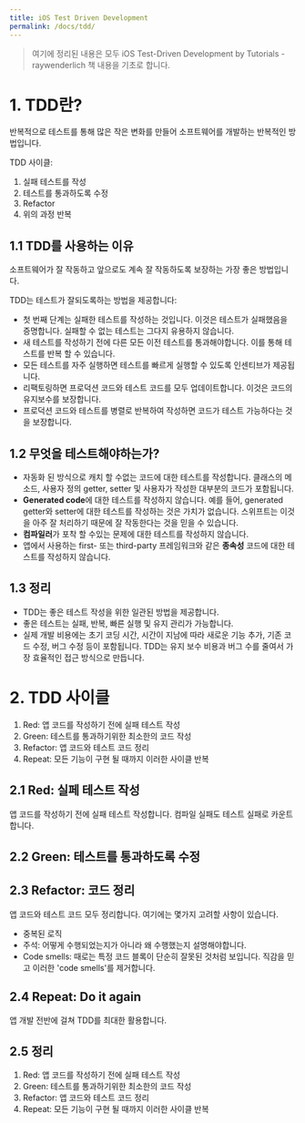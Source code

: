 ```yaml
---
title: iOS Test Driven Development
permalink: /docs/tdd/
---
```


> 여기에 정리된 내용은 모두 iOS Test-Driven Development by Tutorials - raywenderlich 책 내용을 기초로 합니다.

# 1. TDD란?

반복적으로 테스트를 통해 많은 작은 변화를 만들어 소프트웨어를 개발하는 반복적인 방법입니다.

TDD 사이클:
1. 실패 테스트를 작성
2. 테스트를 통과하도록 수정
3. Refactor
4. 위의 과정 반복

## 1.1 TDD를 사용하는 이유

소프트웨어가 잘 작동하고 앞으로도 계속 잘 작동하도록 보장하는 가장 좋은 방법입니다.

TDD는 테스트가 잘되도록하는 방법을 제공합니다:
- 첫 번째 단계는 실패한 테스트를 작성하는 것입니다. 이것은 테스트가 실패했음을 증명합니다. 실패할 수 없는 테스트는 그다지 유용하지 않습니다.
- 새 테스트를 작성하기 전에 다른 모든 이전 테스트를 통과해야합니다. 이를 통해 테스트를 반복 할 수 있습니다.
- 모든 테스트를 자주 실행하면 테스트를 빠르게 실행할 수 있도록 인센티브가 제공됩니다.
- 리팩토링하면 프로덕션 코드와 테스트 코드를 모두 업데이트합니다. 이것은 코드의 유지보수를 보장합니다.
- 프로덕션 코드와 테스트를 병렬로 반복하여 작성하면 코드가 테스트 가능하다는 것을 보장합니다.

## 1.2 무엇을 테스트해야하는가?

- 자동화 된 방식으로 캐치 할 수없는 코드에 대한 테스트를 작성합니다. 클래스의 메소드, 사용자 정의 getter, setter 및 사용자가 작성한 대부분의 코드가 포함됩니다.
- **Generated code**에 대한 테스트를 작성하지 않습니다. 예를 들어, generated getter와 setter에 대한 테스트를 작성하는 것은 가치가 없습니다. 스위프트는 이것을 아주 잘 처리하기 때문에 잘 작동한다는 것을 믿을 수 있습니다.
- **컴파일러**가 포착 할 수있는 문제에 대한 테스트를 작성하지 않습니다.
- 앱에서 사용하는 first- 또는 third-party 프레임워크와 같은 **종속성** 코드에 대한 테스트를 작성하지 않습니다.

## 1.3 정리

- TDD는 좋은 테스트 작성을 위한 일관된 방법을 제공합니다.
- 좋은 테스트는 실패, 반복, 빠른 실행 및 유지 관리가 가능합니다.
- 실제 개발 비용에는 초기 코딩 시간, 시간이 지남에 따라 새로운 기능 추가, 기존 코드 수정, 버그 수정 등이 포함됩니다. TDD는 유지 보수 비용과 버그 수를 줄여서 가장 효율적인 접근 방식으로 만듭니다.

# 2. TDD 사이클

1. Red: 앱 코드를 작성하기 전에 실패 테스트 작성
2. Green: 테스트를 통과하기위한 최소한의 코드 작성
3. Refactor: 앱 코드와 테스트 코드 정리
4. Repeat: 모든 기능이 구현 될 때까지 이러한 사이클 반복

## 2.1 Red: 실페 테스트 작성

앱 코드를 작성하기 전에 실패 테스트 작성합니다. 컴파일 실패도 테스트 실패로 카운트 합니다.

## 2.2 Green: 테스트를 통과하도록 수정

## 2.3 Refactor: 코드 정리

앱 코드와 테스트 코드 모두 정리합니다. 여기에는 몇가지 고려할 사항이 있습니다.
- 중복된 로직
- 주석: 어떻게 수행되었는지가 아니라 왜 수행했는지 설명해야합니다.
- Code smells: 때로는 특정 코드 블록이 단순히 잘못된 것처럼 보입니다. 직감을 믿고 이러한 'code smells'를 제거합니다.

## 2.4 Repeat: Do it again

앱 개발 전반에 걸쳐 TDD를 최대한 활용합니다.

## 2.5 정리

1. Red: 앱 코드를 작성하기 전에 실패 테스트 작성
2. Green: 테스트를 통과하기위한 최소한의 코드 작성
3. Refactor: 앱 코드와 테스트 코드 정리
4. Repeat: 모든 기능이 구현 될 때까지 이러한 사이클 반복
